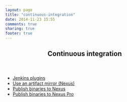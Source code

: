 ```yaml
---
layout: page
title: "continuous-integration"
date: 2014-11-23 15:55
comments: true
sharing: true
footer: true
---
```

<article>
<header>
<h1>Continuous integration</h1>
</header>
<ul>
	<li><a href="jenkins-setup.html" title="Plugins" target="_blank">Jenkins plugins</a></li>
	<li><a href="nexus.html#mirror" title="Binary mirror" target="_blank">Use an artifact mirror (Nexus)</a></li>
	<li><a href="nexus.html#publish" title="Publish" target="_blank">Publish binaries to Nexus</a></li>
	<li><a href="nexus.html#nexus-pro" title="Publish Nexus pro" target="_blank">Publish binaries to Nexus Pro</a></li>
</ul>
</article>


